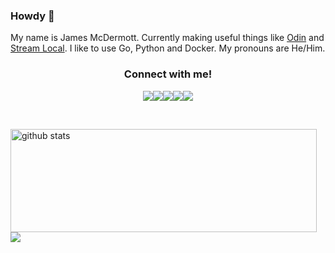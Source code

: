 ### Howdy 🤠

My name is James McDermott. Currently making useful things like [Odin](https://github.com/theycallmemac/odin) and [Stream Local](https://github.com/stream-local). I like to use Go, Python and Docker. My pronouns are He/Him.

<h3 align="center">Connect with me!</h3>
<p align="center">
  <a href="https://twitter.com/theycallmemac_"><img src="https://img.icons8.com/plasticine/100/000000/twitter.png"/></a><a href="https://www.linkedin.com/in/jamesmcdermott7/"><img src="https://img.icons8.com/plasticine/100/000000/linkedin.png"/></a><a href="https://www.instagram.com/jamesmcdermott31/"><img src="https://img.icons8.com/plasticine/100/000000/instagram.png"/></a><a href="mailto:james.mcdermott7@mail.dcu.ie"><img src="https://img.icons8.com/plasticine/100/000000/email-sign.png"/></a><a href="https://jamesmcdermott.ie"><img src="https://img.icons8.com/plasticine/100/000000/external-link.png"/></a>
</p>
<br>
<p>
  <img align="left" width="490" height="165" src="https://github-readme-stats.vercel.app/api?username=theycallmemac&show_icons=true&title_color=fffffff&icon_color=000000&text_color=000000" alt="github stats"/>
  <a href="https://github-readme-stats.vercel.app/api/top-langs/?username=theycallmemac">
    <img align="center" src="https://github-readme-stats.vercel.app/api/top-langs/?username=theycallmemac" />
  </a>
</p>
